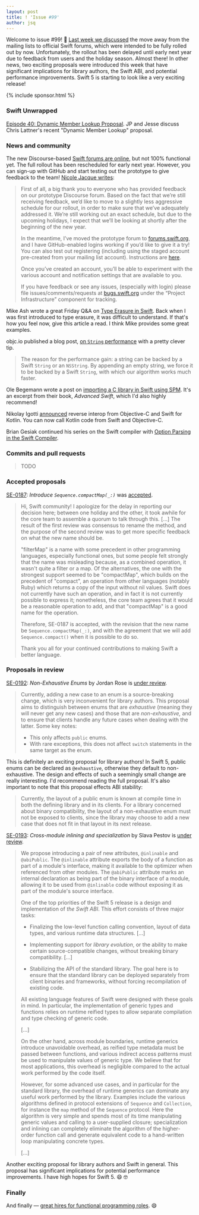 ```yaml
---
layout: post
title: ! 'Issue #99'
author: jsq
---
```


Welcome to issue #99! 🎈 [Last week we discussed](https://swiftweekly.github.io/issue-98/) the move away from the mailing lists to official Swift forums, which were intended to be fully rolled out by now. Unfortunately, the rollout has been delayed until early next year due to feedback from users and the holiday season. Almost there! In other news, two exciting proposals were introduced this week that have significant implications for library authors, the Swift ABI, and potential performance improvements. Swift 5 is starting to look like a very exciting release!

<!--excerpt-->

{% include sponsor.html %}

### Swift Unwrapped

[Episode 40: Dynamic Member Lookup Proposal](https://spec.fm/podcasts/swift-unwrapped). JP and Jesse discuss Chris Lattner's recent "Dynamic Member Lookup" proposal.

### News and community

The new Discourse-based [Swift forums are online](https://forums.swift.org), but not 100% functional yet. The full rollout has been rescheduled for early next year. However, you can sign-up with GitHub and start testing out the prototype to give feedback to the team!  [Nicole Jacque writes](https://forums.swift.org/t/discourse-rollout-re-schedule/7258):

> First of all, a big thank you to everyone who has provided feedback on our prototype Discourse forum. Based on the fact that we’re still receiving feedback, we’d like to move to a slightly less aggressive schedule for our rollout, in order to make sure that we’ve adequately addressed it. We’re still working out an exact schedule, but due to the upcoming holidays, I expect that we’ll be looking at shortly after the beginning of the new year.
>
> In the meantime, I’ve moved the prototype forum to [forums.swift.org](https://forums.swift.org), and I have GitHub-enabled logins working if you’d like to give it a try! You can also test out registering (including using the staged account pre-created from your mailing list account). Instructions are [here](https://forums.swift.org/t/taking-over-a-pre-created-staged-account/712116).
>
> Once you’ve created an account, you’ll be able to experiment with the various account and notification settings that are available to you.
>
> If you have feedback or see any issues, (especially with login) please file issues/comments/requests at [bugs.swift.org](https://bugs.swift.org) under the “Project Infrastructure” component for tracking.

Mike Ash wrote a great Friday Q&A on [Type Erasure in Swift](https://www.mikeash.com/pyblog/friday-qa-2017-12-08-type-erasure-in-swift.html). Back when I was first introduced to type erasure, it was difficult to understand. If that's how you feel now, give this article a read. I think Mike provides some great examples.

objc.io published a blog post, [on `String` performance](https://www.objc.io/blog/2017/12/12/quick-tip-for-string-performance/) with a pretty clever tip.

> The reason for the performance gain: a string can be backed by a Swift `String` or an `NSString`. By appending an empty string, we force it to be backed by a Swift `String`, with which our algorithm works much faster.

Ole Begemann wrote a post on [importing a C library in Swift using SPM](https://oleb.net/blog/2017/12/importing-c-library-into-swift/). It's an excerpt from their book, *Advanced Swift*, which I'd also highly recommend!

Nikolay Igotti [announced](https://blog.jetbrains.com/kotlin/2017/12/kotlinnative-v0-5-released-calling-kotlin-from-swift-and-c-llvm-5-and-more/) reverse interop from Objective-C and Swift for Kotlin. You can now call Kotlin code from Swift and Objective-C.

Brian Gesiak continued his series on the Swift compiler with [Option Parsing in the Swift Compiler](https://modocache.io/option-parsing-in-the-swift-compiler).

### Commits and pull requests

> TODO

### Accepted proposals

[SE-0187](https://github.com/apple/swift-evolution/blob/master/proposals/0187-introduce-filtermap.md): *Introduce `Sequence.compactMap(_:)`* was [accepted](https://lists.swift.org/pipermail/swift-evolution-announce/2017-December/000416.html).

> Hi, Swift community!  I apologize for the delay in reporting our decision here; between one holiday and the other, it took awhile for the core team to assemble a quorum to talk through this. [...] The result of the first review was consensus to rename the method, and the purpose of the second review was to get more specific feedback on what the new name should be.
>
> "filterMap" is a name with some precedent in other programming languages, especially functional ones, but some people felt strongly that the name was misleading because, as a combined operation, it wasn't quite a filter or a map.  Of the alternatives, the one with the strongest support seemed to be "compactMap", which builds on the precedent of "compact", an operation from other languages (notably Ruby) which returns a copy of the input without nil values.  Swift does not currently have such an operation, and in fact it is not currently possible to express it; nonetheless, the core team agrees that it would be a reasonable operation to add, and that "compactMap" is a good name for the operation.
>
> Therefore, SE-0187 is accepted, with the revision that the new name be `Sequence.compactMap(_:)`, and with the agreement that we will add `Sequence.compact()` when it is possible to do so.
>
> Thank you all for your continued contributions to making Swift a better language.

### Proposals in review

[SE-0192](https://github.com/apple/swift-evolution/blob/master/proposals/0192-non-exhaustive-enums.md): *Non-Exhaustive Enums* by Jordan Rose is [under review](https://lists.swift.org/pipermail/swift-evolution-announce/2017-December/000417.html).

> Currently, adding a new case to an enum is a source-breaking change, which is very inconvenient for library authors. This proposal aims to distinguish between enums that are _exhaustive_ (meaning they will never get any new cases) and those that are _non-exhaustive,_ and to ensure that clients handle any future cases when dealing with the latter. Some key notes:
>
> - This only affects `public` enums.
> - With rare exceptions, this does not affect `switch` statements in the same target as the enum.

This is definitely an exciting proposal for library authors! In Swift 5, public enums can be declared as `@exhaustive`, otherwise they default to non-exhaustive. The design and effects of such a seemingly small change are really interesting. I'd recommend reading the full proposal. It's also important to note that this proposal effects ABI stability:

> Currently, the layout of a public enum is known at compile time in both the defining library and in its clients. For a library concerned about binary compatibility, the layout of a non-exhaustive enum must not be exposed to clients, since the library may choose to add a new case that does not fit in that layout in its next release.

[SE-0193](https://github.com/apple/swift-evolution/blob/master/proposals/0193-cross-module-inlining-and-specialization.md): *Cross-module inlining and specialization* by Slava Pestov is [under review](https://lists.swift.org/pipermail/swift-evolution-announce/2017-December/000418.html).

> We propose introducing a pair of new attributes, `@inlinable` and `@abiPublic`. The `@inlinable` attribute exports the body of a function as part of a module's interface, making it available to the optimizer when referenced from other modules. The `@abiPublic` attribute marks an internal declaration as being part of the binary interface of a module, allowing it to be used from `@inlinable` code without exposing it as part of the module's source interface.
>
> One of the top priorities of the Swift 5 release is a design and implementation of _the Swift ABI_. This effort consists of three major tasks:
>
> * Finalizing the low-level function calling convention, layout of data types, and various runtime data structures. [...]
>
> * Implementing support for _library evolution_, or the ability to make certain source-compatible changes, without breaking binary compatibility. [...]
>
> * Stabilizing the API of the standard library. The goal here is to ensure that the standard library can be deployed separately from client binaries and frameworks, without forcing recompilation of existing code.
>
> All existing language features of Swift were designed with these goals in mind. In particular, the implementation of generic types and functions relies on runtime reified types to allow separate compilation and type checking of generic code.
>
> [...]
>
> On the other hand, across module boundaries, runtime generics introduce unavoidable overhead, as reified type metadata must be passed between functions, and various indirect access patterns must be used to manipulate values of generic type. We believe that for most applications, this overhead is negligible compared to the actual work performed by the code itself.
>
> However, for some advanced use cases, and in particular for the standard library, the overhead of runtime generics can dominate any useful work performed by the library. Examples include the various algorithms defined in protocol extensions of `Sequence` and `Collection`, for instance the `map` method of the `Sequence` protocol. Here the algorithm is very simple and spends most of its time manipulating generic values and calling to a user-supplied closure; specialization and inlining can completely eliminate the algorithm of the higher-order function call and generate equivalent code to a hand-written loop manipulating concrete types.
>
> [...]

Another exciting proposal for library authors and Swift in general. This proposal has significant implications for potential performance improvements. I have high hopes for Swift 5. 😄 🤓

### Finally

And finally &mdash; [great hires for functional programming roles](https://twitter.com/dazmuda/status/942889630738800640). 😄
